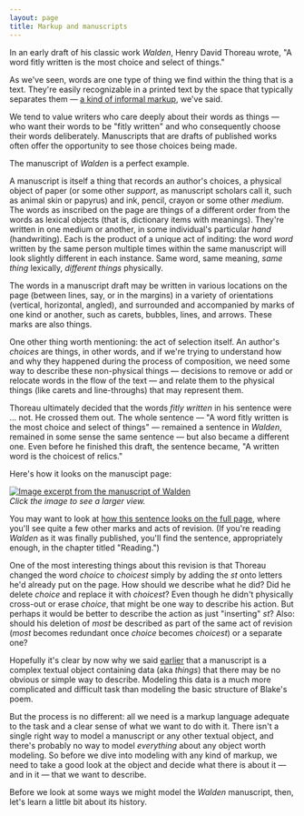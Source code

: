 ```yaml
---
layout: page
title: Markup and manuscripts
---
```


In an early draft of his classic work *Walden*, Henry David Thoreau wrote, "A word fitly written is the most choice and select of things."

As we've seen, words are one type of thing we find within the thing that is a text. They're easily recognizable in a printed text by the space that typically separates them — [a kind of informal markup](/digital-scholarly-editing/encoding/from-metareading-to-markup), we've said.

We tend to value writers who care deeply about their words as things — who want their words to be "fitly written" and who consequently choose their words deliberately. Manuscripts that are drafts of published works often offer the opportunity to see those choices being made. 

The manuscript of *Walden* is a perfect example.

A manuscript is itself a thing that records an author's choices, a physical object of paper (or some other *support*, as manuscript scholars call it, such as animal skin or papyrus) and ink, pencil, crayon or some other *medium*. The words as inscribed on the page are things of a different order from the words as lexical objects (that is, dictionary items with meanings). They're written in one medium or another, in some individual's particular *hand* (handwriting). Each is the product of a unique act of inditing: the word *word* written by the same person multiple times within the same manuscript will look slightly different in each instance. Same word, same meaning, *same thing* lexically, *different things* physically. 

The words in a manuscript draft may be written in various locations on the page (between lines, say, or in the margins) in a variety of orientations (vertical, horizontal, angled), and surrounded and accompanied by marks of one kind or another, such as carets, bubbles, lines, and arrows. These marks are also things.

One other thing worth mentioning: the act of selection itself. An author's *choices* are things, in other words, and if we're trying to understand how and why they happened during the process of composition, we need some way to describe these non-physical things — decisions to remove or add or relocate words in the flow of the text — and relate them to the physical things (like carets and line-throughs) that may represent them. 

Thoreau ultimately decided that the words *fitly written* in his sentence were &hellip; not. He crossed them out. The whole sentence — "A word fitly written is the most choice and select of things" — remained a sentence in *Walden*, remained in some sense the same sentence — but also became a different one. Even before he finished this draft, the sentence became, "A written word is the choicest of relics."

Here's how it looks on the manuscipt page:

[![Image excerpt from the manuscript of Walden](https://cdm16003.contentdm.oclc.org/digital/iiif/p16003coll16/108/800,5500,7000,820/pct:30/0/default.jpg)](https://cdm16003.contentdm.oclc.org/digital/iiif/p16003coll16/108/800,5500,7000,820/pct:30/0/default.jpg)  
*Click the image to see a larger view.*

You may want to look at [how this sentence looks on the full page](https://cdm16003.contentdm.oclc.org/digital/iiif/p16003coll16/108/full/pct:30/0/default.jpg), where you'll see quite a few other marks and acts of revision. (If you're reading *Walden* as it was finally published, you'll find the sentence, appropriately enough, in the chapter titled "Reading.")

One of the most interesting things about this revision is that Thoreau changed the word *choice* to *choicest* simply by adding the *st* onto letters he'd already put on the page. How should we describe what he did? Did he delete *choice* and replace it with *choicest*? Even though he didn't physically cross-out or erase *choice*, that might be one way to describe his action. But perhaps it would be better to describe the action as just "inserting" *st*? Also: should his deletion of *most* be described as part of the same act of revision (*most* becomes redundant once *choice* becomes *choicest*) or a separate one?

Hopefully it's clear by now why we said [earlier](/digital-scholarly-editing/encoding/from-metareading-to-markup) that a manuscript is a complex textual object containing data (aka *things*) that there may be no obvious or simple way to describe. Modeling this data is a much more complicated and difficult task than modeling the basic structure of Blake's poem. 

But the process is no different: all we need is a markup language adequate to the task and a clear sense of what we want to do with it. There isn't a single right way to model a manuscript or any other textual object, and there's probably no way to model *everything* about any object worth modeling. So before we dive into modeling with any kind of markup, we need to take a good look at the object and decide what there is about it — and in it — that we want to describe.

Before we look at some ways we might model the *Walden* manuscript, then, let's learn a little bit about its history. 